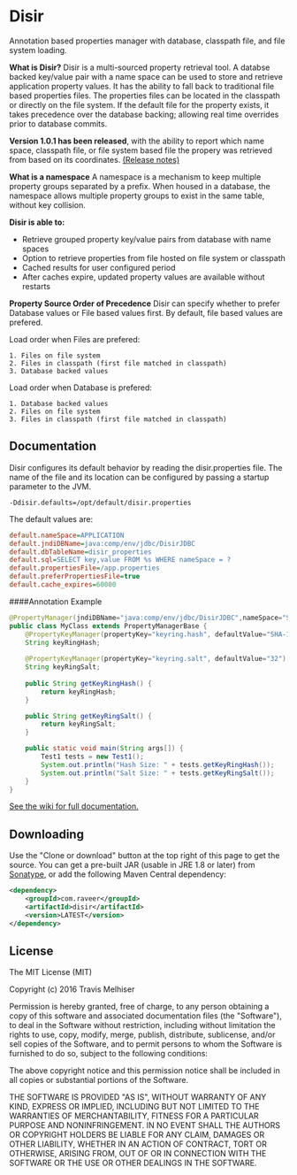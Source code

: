 # Disir

Annotation based properties manager with database, classpath file, and file system loading.

**What is Disir?** Disir is a multi-sourced property retrieval tool.  A databse backed key/value pair with a name space can be used to store and retrieve application property values.  It has the ability to fall back to traditional file based properties files.  The properties files can be located in the classpath or directly on the file system.  If the default file for the property exists, it takes precedence over the database backing; allowing real time overrides prior to database commits.

**Version 1.0.1 has been released**, with the ability to report which name space, classpath file, or file system based file the propery was retrieved from based on its coordinates. [(Release notes)](https://github.com/tmelhiser/disir/releases/tag/disir-1.0.1)

**What is a namespace** A namespace is a mechanism to keep multiple property groups separated by a prefix.  When housed in a database, the namespace allows multiple property groups to exist in the same table, without key collision.

**Disir is able to:**

* Retrieve grouped property key/value pairs from database with name spaces
* Option to retrieve properties from file hosted on file system or classpath
* Cached results for user configured period
* After caches expire, updated property values are available without restarts

**Property Source Order of Precedence** Disir can specify whether to prefer Database values or File based values first.  By default, file based values are prefered.

Load order when Files are prefered:
```
1. Files on file system
2. Files in classpath (first file matched in classpath)
3. Database backed values
```
Load order when Database is prefered:
```
1. Database backed values
2. Files on file system
3. Files in classpath (first file matched in classpath)
```
## Documentation
Disir configures its default behavior by reading the disir.properties file.  The name of the file and its location can be configured by passing a startup parameter to the JVM.
```
-Ddisir.defaults=/opt/default/disir.properties
```
The default values are:
```ini
default.nameSpace=APPLICATION
default.jndiDBName=java:comp/env/jdbc/DisirJDBC
default.dbTableName=disir_properties
default.sql=SELECT key,value FROM %s WHERE nameSpace = ?
default.propertiesFile=/app.properties
default.preferPropertiesFile=true
default.cache_expires=60000
```

####Annotation Example
```java
@PropertyManager(jndiDBName="java:comp/env/jdbc/DisirJDBC",nameSpace="SSL",preferPropertiesFile="false",propertiesFile="/tmp/ssl.properties")
public class MyClass extends PropertyManagerBase {
	@PropertyKeyManager(propertyKey="keyring.hash", defaultValue="SHA-1")
	String keyRingHash;
	
	@PropertyKeyManager(propertyKey="keyring.salt", defaultValue="32")
	String keyRingSalt;
	
	public String getKeyRingHash() {
		return keyRingHash;
	}

	public String getKeyRingSalt() {
		return keyRingSalt;
	}

	public static void main(String args[]) {
		Test1 tests = new Test1();
		System.out.println("Hash Size: " + tests.getKeyRingHash());
		System.out.println("Salt Size: " + tests.getKeyRingSalt());
	}
}
```
[See the wiki for full documentation.](https://github.com/tmelhiser/disir/wiki)

## Downloading

Use the "Clone or download" button at the top right of this page to get the source. You can get a pre-built JAR (usable in JRE 1.8 or later) from [Sonatype](https://oss.sonatype.org/#nexus-search;quick~disir), or add the following Maven Central dependency:

```xml
<dependency>
    <groupId>com.raveer</groupId>
    <artifactId>disir</artifactId>
    <version>LATEST</version>
</dependency>
```

## License

The MIT License (MIT)

Copyright (c) 2016 Travis Melhiser
 
Permission is hereby granted, free of charge, to any person obtaining a copy of this software and associated documentation files (the "Software"), to deal in the Software without restriction, including without limitation the rights to use, copy, modify, merge, publish, distribute, sublicense, and/or sell copies of the Software, and to permit persons to whom the Software is furnished to do so, subject to the following conditions:
 
The above copyright notice and this permission notice shall be included in all copies or substantial portions of the Software.
 
THE SOFTWARE IS PROVIDED "AS IS", WITHOUT WARRANTY OF ANY KIND, EXPRESS OR IMPLIED, INCLUDING BUT NOT LIMITED TO THE WARRANTIES OF MERCHANTABILITY, FITNESS FOR A PARTICULAR PURPOSE AND NONINFRINGEMENT. IN NO EVENT SHALL THE AUTHORS OR COPYRIGHT HOLDERS BE LIABLE FOR ANY CLAIM, DAMAGES OR OTHER LIABILITY, WHETHER IN AN ACTION OF CONTRACT, TORT OR OTHERWISE, ARISING FROM, OUT OF OR IN CONNECTION WITH THE SOFTWARE OR THE USE OR OTHER DEALINGS IN THE SOFTWARE.
